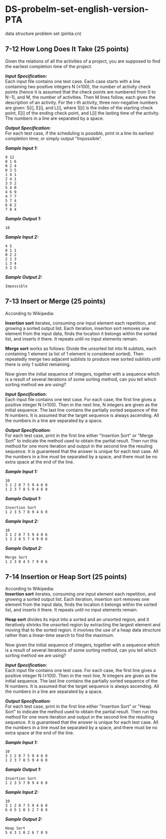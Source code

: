 # DS-probelm-set-english-version-PTA
data structure problem set (pintia.cn)
## 7-12 How Long Does It Take (25 points)
Given the relations of all the activities of a project, you are supposed to find the earliest completion time of the project.

***Input Specification:***  
Each input file contains one test case. Each case starts with a line containing two positive integers N (≤100), the number of activity check points (hence it is assumed that the check points are numbered from 0 to N−1), and M, the number of activities. Then M lines follow, each gives the description of an activity. For the i-th activity, three non-negative numbers are given: S[i], E[i], and L[i], where S[i] is the index of the starting check point, E[i] of the ending check point, and L[i] the lasting time of the activity. The numbers in a line are separated by a space.

***Output Specification:***  
For each test case, if the scheduling is possible, print in a line its earliest completion time; or simply output "Impossible".

***Sample Input 1:***

    9 12
    0 1 6
    0 2 4
    0 3 5
    1 4 1
    2 4 1
    3 5 2
    5 4 0
    4 6 9
    4 7 7
    5 7 4
    6 8 2
    7 8 4

***Sample Output 1:***

    18

***Sample Input 2:***

    4 5
    0 1 1
    0 2 2
    2 1 3
    1 3 4
    3 2 5
***Sample Output 2:***
    
    Impossible

## 7-13 Insert or Merge (25 points)
According to Wikipedia:  

**Insertion sort** iterates, consuming one input element each repetition, and growing a sorted output list. Each iteration, insertion sort removes one element from the input data, finds the location it belongs within the sorted list, and inserts it there. It repeats until no input elements remain.  

**Merge sort** works as follows: Divide the unsorted list into N sublists, each containing 1 element (a list of 1 element is considered sorted). Then repeatedly merge two adjacent sublists to produce new sorted sublists until there is only 1 sublist remaining.  

Now given the initial sequence of integers, together with a sequence which is a result of several iterations of some sorting method, can you tell which sorting method we are using?

***Input Specification:***  
Each input file contains one test case. For each case, the first line gives a positive integer N (≤100). Then in the next line, N integers are given as the initial sequence. The last line contains the partially sorted sequence of the N numbers. It is assumed that the target sequence is always ascending. All the numbers in a line are separated by a space.

***Output Specification:***  
For each test case, print in the first line either "Insertion Sort" or "Merge Sort" to indicate the method used to obtain the partial result. Then run this method for one more iteration and output in the second line the resuling sequence. It is guaranteed that the answer is unique for each test case. All the numbers in a line must be separated by a space, and there must be no extra space at the end of the line.

***Sample Input 1:***
    
    10
    3 1 2 8 7 5 9 4 6 0
    1 2 3 7 8 5 9 4 6 0

***Sample Output 1:***

    Insertion Sort
    1 2 3 5 7 8 9 4 6 0

***Sample Input 2:***

    10
    3 1 2 8 7 5 9 4 0 6
    1 3 2 8 5 7 4 9 0 6

***Sample Output 2:***

    Merge Sort
    1 2 3 8 4 5 7 9 0 6

## 7-14 Insertion or Heap Sort (25 points)
According to Wikipedia:  
**Insertion sort** iterates, consuming one input element each repetition, and growing a sorted output list. Each iteration, insertion sort removes one element from the input data, finds the location it belongs within the sorted list, and inserts it there. It repeats until no input elements remain.  

**Heap sort** divides its input into a sorted and an unsorted region, and it iteratively shrinks the unsorted region by extracting the largest element and moving that to the sorted region. it involves the use of a heap data structure rather than a linear-time search to find the maximum.

Now given the initial sequence of integers, together with a sequence which is a result of several iterations of some sorting method, can you tell which sorting method we are using?

***Input Specification:***  
Each input file contains one test case. For each case, the first line gives a positive integer N (≤100). Then in the next line, N integers are given as the initial sequence. The last line contains the partially sorted sequence of the N numbers. It is assumed that the target sequence is always ascending. All the numbers in a line are separated by a space.

***Output Specification:***  
For each test case, print in the first line either "Insertion Sort" or "Heap Sort" to indicate the method used to obtain the partial result. Then run this method for one more iteration and output in the second line the resulting sequence. It is guaranteed that the answer is unique for each test case. All the numbers in a line must be separated by a space, and there must be no extra space at the end of the line.

***Sample Input 1:***  
```
10
3 1 2 8 7 5 9 4 6 0
1 2 3 7 8 5 9 4 6 0
```
***Sample Output 1:***
```
Insertion Sort
1 2 3 5 7 8 9 4 6 0
```
***Sample Input 2:***
```
10
3 1 2 8 7 5 9 4 6 0
6 4 5 1 0 3 2 7 8 9
```
***Sample Output 2:***
```
Heap Sort
5 4 3 1 0 2 6 7 8 9
```